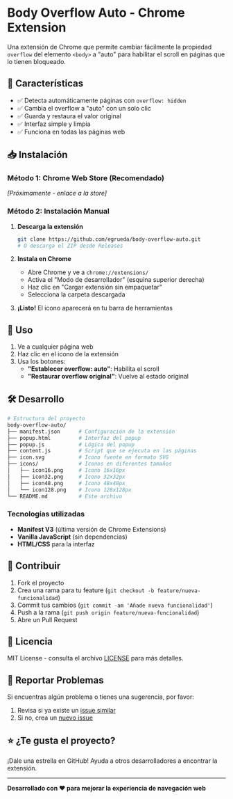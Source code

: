 # Body Overflow Auto - Chrome Extension

Una extensión de Chrome que permite cambiar fácilmente la propiedad `overflow` del elemento `<body>` a "auto" para habilitar el scroll en páginas que lo tienen bloqueado.

## 🚀 Características

- ✅ Detecta automáticamente páginas con `overflow: hidden`
- ✅ Cambia el overflow a "auto" con un solo clic
- ✅ Guarda y restaura el valor original
- ✅ Interfaz simple y limpia
- ✅ Funciona en todas las páginas web

## 📥 Instalación

### Método 1: Chrome Web Store (Recomendado)
*[Próximamente - enlace a la store]*

### Método 2: Instalación Manual

1. **Descarga la extensión**
   ```bash
   git clone https://github.com/egrueda/body-overflow-auto.git
   # O descarga el ZIP desde Releases
   ```

2. **Instala en Chrome**
   - Abre Chrome y ve a `chrome://extensions/`
   - Activa el "Modo de desarrollador" (esquina superior derecha)
   - Haz clic en "Cargar extensión sin empaquetar"
   - Selecciona la carpeta descargada

3. **¡Listo!** El icono aparecerá en tu barra de herramientas

## 🔧 Uso

1. Ve a cualquier página web
2. Haz clic en el icono de la extensión
3. Usa los botones:
   - **"Establecer overflow: auto"**: Habilita el scroll
   - **"Restaurar overflow original"**: Vuelve al estado original

## 🛠️ Desarrollo

```bash
# Estructura del proyecto
body-overflow-auto/
├── manifest.json      # Configuración de la extensión
├── popup.html         # Interfaz del popup
├── popup.js           # Lógica del popup
├── content.js         # Script que se ejecuta en las páginas
├── icon.svg           # Icono fuente en formato SVG
├── icons/             # Iconos en diferentes tamaños
│   ├── icon16.png     # Icono 16x16px
│   ├── icon32.png     # Icono 32x32px
│   ├── icon48.png     # Icono 48x48px
│   └── icon128.png    # Icono 128x128px
└── README.md          # Este archivo
```

### Tecnologías utilizadas
- **Manifest V3** (última versión de Chrome Extensions)
- **Vanilla JavaScript** (sin dependencias)
- **HTML/CSS** para la interfaz

## 🤝 Contribuir

1. Fork el proyecto
2. Crea una rama para tu feature (`git checkout -b feature/nueva-funcionalidad`)
3. Commit tus cambios (`git commit -am 'Añade nueva funcionalidad'`)
4. Push a la rama (`git push origin feature/nueva-funcionalidad`)
5. Abre un Pull Request

## 📝 Licencia

MIT License - consulta el archivo [LICENSE](LICENSE) para más detalles.

## 🐛 Reportar Problemas

Si encuentras algún problema o tienes una sugerencia, por favor:
1. Revisa si ya existe un [issue similar](https://github.com/egrueda/body-overflow-auto/issues)
2. Si no, crea un [nuevo issue](https://github.com/egrueda/body-overflow-auto/issues/new)

## ⭐ ¿Te gusta el proyecto?

¡Dale una estrella en GitHub! Ayuda a otros desarrolladores a encontrar la extensión.

---

**Desarrollado con ❤️ para mejorar la experiencia de navegación web**
